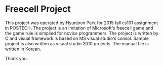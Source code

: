 # Freecell Project

This project was operated by Hyunjoon Park for 2015 fall cs101 assignment in POSTECH.
The project is an imitation of Microsoft's freecell game and the game rule is simplied for novice programmers.
The project is written by C and visual framework is based on MS visual studio's consol. Sample project is also written as visual studio 2010 projects. The manual file is written in Korean.

Thank you. 
